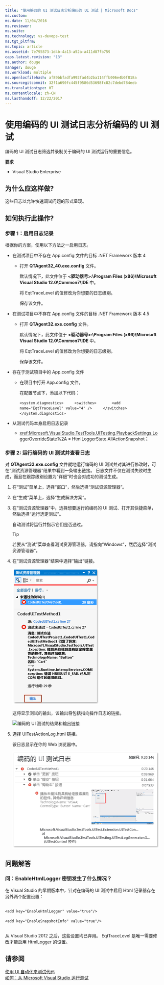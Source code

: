 ```yaml
---
title: "使用编码的 UI 测试日志分析编码的 UI 测试 | Microsoft Docs"
ms.custom: 
ms.date: 11/04/2016
ms.reviewer: 
ms.suite: 
ms.technology: vs-devops-test
ms.tgt_pltfrm: 
ms.topic: article
ms.assetid: 7e795873-1d4b-4a13-a52a-a411d87fb759
caps.latest.revision: "13"
ms.author: douge
manager: douge
ms.workload: multiple
ms.openlocfilehash: af89bbfadfa992fad4b2ba114ffb006e4b0f818a
ms.sourcegitcommit: 32f1a690fc445f9586d53698fc82c7debd784eeb
ms.translationtype: HT
ms.contentlocale: zh-CN
ms.lasthandoff: 12/22/2017
---
```

# <a name="analyzing-coded-ui-tests-using-coded-ui-test-logs"></a>使用编码的 UI 测试日志分析编码的 UI 测试
编码的 UI 测试日志筛选并录制关于编码的 UI 测试运行的重要信息。  
  
 **要求**  
  
-   Visual Studio Enterprise  
  
## <a name="why-should-i-do-this"></a>为什么应这样做?  
 这些日志以允许快速调试问题的形式呈现。  
  
## <a name="how-do-i-do-this"></a>如何执行此操作?  
  
### <a name="step-1-enable-logging"></a>步骤 1：启用日志记录  
 根据你的方案，使用以下方法之一启用日志。  
  
-   在测试项目中不存在 App.config 文件的目标 .NET Framework 版本 4  
  
    -   打开 **QTAgent32_40.exe.config** 文件。  
  
         默认情况下，此文件位于 **\<驱动器号>:\Program Files (x86)\Microsoft Visual Studio 12.0\Common7\IDE** 中。  
  
         将 EqtTraceLevel 的值修改为你想要的日志级别。  
  
         保存该文件。  
  
-   在测试项目中不存在 App.config 文件的目标 .NET Framework 版本 4.5  
  
    -   打开 **QTAgent32.exe.config** 文件。  
  
         默认情况下，此文件位于 **\<驱动器号>:\Program Files (x86)\Microsoft Visual Studio 12.0\Common7\IDE** 中。  
  
         将 EqtTraceLevel 的值修改为你想要的日志级别。  
  
         保存该文件。  
  
-   存在于测试项目中的 App.config 文件  
  
    -   在项目中打开 App.config 文件。  
  
         在配置节点下，添加以下代码：  
  
         `<system.diagnostics>     <switches>       <add name="EqtTraceLevel" value="4" />     </switches>  </system.diagnostics>`  
  
-   从测试代码本身启用日志记录  
  
    -   <xref:Microsoft.VisualStudio.TestTools.UITesting.PlaybackSettings.LoggerOverrideState%2A> = HtmlLoggerState.AllActionSnapshot；  
  
### <a name="step-2-run-your-coded-ui-test-and-view-the-log"></a>步骤 2: 运行编码的 UI 测试并查看日志  
 对 **QTAgent32.exe.config** 文件就地运行编码的 UI 测试并对其进行修改时，可在“测试资源管理器”结果中看到一条输出链接。 日志文件不仅在测试失败时生成，而且在跟踪级别设置为“详细”时也会对成功的测试生成。  
  
1.  在“测试”菜单上，选择“窗口”，然后选择“测试资源管理器”。  
  
2.  在“生成”菜单上，选择“生成解决方案”。  
  
3.  在“测试资源管理器”中，选择想要运行的编码的 UI 测试、打开其快捷菜单，然后选择“运行选定测试”。  
  
     自动测试将运行并指示它们是否通过。  
  
    > [!TIP]
    >  若要从“测试”菜单查看测试资源管理器，请指向“Windows”，然后选择“测试资源管理器”。  
  
4.  在“测试资源管理器”结果中选择“输出”链接。  
  
     ![测试资源管理器中的输出链接](../test/media/cuit_htmlactionlog1.png "CUIT_HTMLActionLog1")  
  
     这将显示测试的输出，该输出将包括指向操作日志的链接。  
  
     ![编码的 UI 测试的结果和输出链接](../test/media/cuit_htmlactionlog2.png "CUIT_HTMLActionLog2")  
  
5.  选择 UITestActionLog.html 链接。  
  
     该日志显示在你的 Web 浏览器中。  
  
     ![编码的 UI 测试日志文件](../test/media/cuit_htmlactionlog3.png "CUIT_HTMLActionLog3")  
  
## <a name="q--a"></a>问题解答  
  
### <a name="q-what-happened-to-the-enablehtmllogger-key"></a>问：EnableHtmlLogger 密钥发生了什么情况？  
 在 Visual Studio 的早期版本中，针对在编码的 UI 测试中启用 Html 记录器存在另外两个配置设置：  
  
```  
  
<add key="EnableHtmlLogger" value="true"/>  
  
<add key="EnableSnapshotInfo" value="true"/>  
  
```  
  
 从 Visual Studio 2012 之后，这些设置均已弃用。 EqtTraceLevel 是唯一需要修改才能启用 HtmlLogger 的设置。  
  
## <a name="see-also"></a>请参阅  
 [使用 UI 自动化来测试代码](../test/use-ui-automation-to-test-your-code.md)   
 [如何：从 Microsoft Visual Studio 运行测试](http://msdn.microsoft.com/Library/1a1207a9-2a33-4a1e-a1e3-ddf0181b1046)
